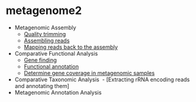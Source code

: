 # metagenome2
* Metagenomic Assembly 
  - [Quality trimming ](https://github.com/xiucz/metagenome2/wiki/002)
  - [Assembling reads](https://github.com/xiucz/metagenome2/wiki/003)
  - [Mapping reads back to the assembly](https://github.com/xiucz/metagenome2/wiki/004)
* Comparative Functional Analysis 
  - [Gene finding](https://github.com/xiucz/metagenome2/wiki/005)
  - [Functional annotation](https://github.com/xiucz/metagenome2/wiki/006)
  - [Determine gene coverage in metagenomic samples](https://github.com/xiucz/metagenome2/wiki/007)
* Comparative Taxonomic Analysis 
  - [Extracting rRNA encoding reads and annotating them]
* Metagenomic Annotation Analysis
